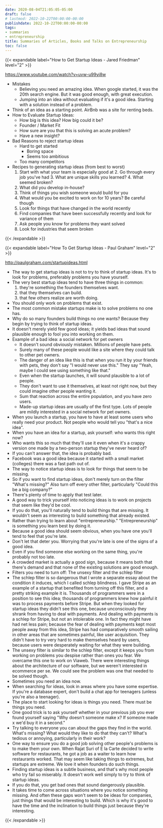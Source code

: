 ```yaml
---
date: 2020-08-04T21:05:05-05:00
draft: false
# lastmod: 2022-10-22T00:00:00-00:00
publishdate: 2022-10-22T00:00:00-00:00
tags:
- summaries
- entrepreneurship
title: Summaries of Articles, Books and Talks on Entrepreneurship
toc: false
---
```


{{< expandable label="How to Get Startup Ideas - Jared Friedman" level="2" >}}

https://www.youtube.com/watch?v=uvw-u99yj8w

* Mistakes
  * Believing you need an amazing idea. When google started, it was the 20th search engine. But it was good enough, with great execution.
  * Jumping into an idea without evaluating if it's a good idea.
Starting with a solution instead of a problem.
* Think of an idea as a starting point. AirBnb was a site for renting beds.
* How to Evaluate Startup Ideas:
  * How big is this idea? How big could it be?
  * Founder / Market Fit
  * How sure are you that this is solving an acute problem?
  * Have a new insight?
* Bad Reasons to reject startup ideas
  * Hard to get started
	* Boring space
	* Seems too ambitious
  * Too many competitors
* Recipes to generating startup ideas (from best to worst)
  1. Start with what your team is especially good at
		2. Go through every job you've had
		3. What are unique skills you learned?
		4. What seemed broken?
    1. What did you develop in-house?
  5. Think of things you wish someone would build for you
  6. What would you be excited to work on for 10 years? Be careful though
  7. Look for things that have changed in the world recently
  8. Find companies that have been successfully recently and look for variance of them
  9. Ask people you know for problems they want solved
  10. Look for industries that seem broken

{{< /expandable >}}

{{< expandable label="How To Get Startup Ideas - Paul Graham" level="2" >}}

http://paulgraham.com/startupideas.html

* The way to get startup ideas is not to try to think of startup ideas. It's to look for problems, preferably problems you have yourself.
* The very best startup ideas tend to have three things in common:
	1. they're something the founders themselves want.
	2. that they themselves can build.
	3. that few others realize are worth doing.
* You should only work on problems that exist.
* The most common mistake startups make is to solve problems no one has.
* Why do so many founders build things no one wants? Because they begin by trying to think of startup ideas.
* It doesn't merely yield few good ideas; it yields bad ideas that sound plausible enough to fool you into working on them.
* Example of a bad idea: a social network for pet owners
  * It doesn't sound obviously mistaken. Millions of people have pets.
  * Surely many of these people would like a site where they could talk to other pet owners.
  * The danger of an idea like this is that when you run it by your friends with pets, they don't say "I would never use this." They say "Yeah, maybe I could see using something like that."
  * Even when the startup launches, it will sound plausible to a lot of people.
  * They don't want to use it themselves, at least not right now, but they could imagine other people wanting it.
  * Sum that reaction across the entire population, and you have zero users.
  * Made-up startup ideas are usually of the first type. Lots of people are mildly interested in a social network for pet owners.
* When you launch a startup, you have to have at least some users who really need your product. Not people who would tell you "that's a nice idea".
* When you have an idea for a startup, ask yourself: who wants this right now?
* Who wants this so much that they'll use it even when it's a crappy version one made by a two-person startup they've never heard of?
* If you can't answer that, the idea is probably bad.
* Facebook was a good idea because it started with a small market (colleges) there was a fast path out of.
* The way to notice startup ideas is to look for things that seem to be missing.
* So if you want to find startup ideas, don't merely turn on the filter "What's missing?" Also turn off every other filter, particularly "Could this be a big company?"
* There's plenty of time to apply that test later.
* A good way to trick yourself into noticing ideas is to work on projects that seem like they'd be cool.
* If you do that, you'll naturally tend to build things that are missing. It wouldn't seem as interesting to build something that already existed.
* Rather than trying to learn about "entrepreneurship." "Entrepreneurship" is something you learn best by doing it.
* Because a good idea should seem obvious, when you have one you'll tend to feel that you're late.
* Don't let that deter you. Worrying that you're late is one of the signs of a good idea.
* Even if you find someone else working on the same thing, you're probably not too late.
* A crowded market is actually a good sign, because it means both that there's demand and that none of the existing solutions are good enough.
* Filters you need to turn off: The unsexy filter and the schlep filter
* The schlep filter is so dangerous that I wrote a separate essay about the condition it induces, which I called schlep blindness. I gave Stripe as an example of a startup that benefited from turning off this filter, and a pretty striking example it is. Thousands of programmers were in a position to see this idea; thousands of programmers knew how painful it was to process payments before Stripe. But when they looked for startup ideas they didn't see this one, because unconsciously they shrank from having to deal with payments. And dealing with payments is a schlep for Stripe, but not an intolerable one. In fact they might have had net less pain; because the fear of dealing with payments kept most people away from this idea, Stripe has had comparatively smooth sailing in other areas that are sometimes painful, like user acquisition. They didn't have to try very hard to make themselves heard by users, because users were desperately waiting for what they were building.
* The unsexy filter is similar to the schlep filter, except it keeps you from working on problems you despise rather than ones you fear. We overcame this one to work on Viaweb. There were interesting things about the architecture of our software, but we weren't interested in ecommerce per se. We could see the problem was one that needed to be solved though.
* Sometimes you need an idea now.
* When searching for ideas, look in areas where you have some expertise. If you're a database expert, don't build a chat app for teenagers (unless you're also a teenager).
* The place to start looking for ideas is things you need. There must be things you need.
* One good trick is to ask yourself whether in your previous job you ever found yourself saying "Why doesn't someone make x? If someone made x we'd buy it in a second."
* Try talking to everyone you can about the gaps they find in the world. What's missing? What would they like to do that they can't? What's tedious or annoying, particularly in their work?
* One way to ensure you do a good job solving other people's problems is to make them your own. When Rajat Suri of E la Carte decided to write software for restaurants, he got a job as a waiter to learn how restaurants worked. That may seem like taking things to extremes, but startups are extreme. We love it when founders do such things.
* Finding startup ideas is a subtle business, and that's why most people who try fail so miserably. It doesn't work well simply to try to think of startup ideas.
* If you do that, you get bad ones that sound dangerously plausible.
* It takes time to come across situations where you notice something missing. And often these gaps won't seem to be ideas for companies, just things that would be interesting to build. Which is why it's good to have the time and the inclination to build things just because they're interesting.

{{< /expandable >}}
